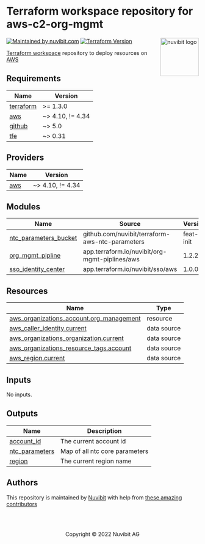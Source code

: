 # Terraform workspace repository for aws-c2-org-mgmt

<!-- LOGO -->
<a href="https://nuvibit.com">
    <img src="https://nuvibit.com/images/logo/logo-nuvibit-square.png" alt="nuvibit logo" title="nuvibit" align="right" width="100" />
</a>

<!-- SHIELDS -->
[![Maintained by nuvibit.com][nuvibit-shield]][nuvibit-url]
[![Terraform Version][terraform-version-shield]][terraform-version-url]

<!-- DESCRIPTION -->
[Terraform workspace][terraform-workspace-url] repository to deploy resources on [AWS][aws-url]

<!-- BEGIN_TF_DOCS -->
## Requirements

| Name | Version |
|------|---------|
| <a name="requirement_terraform"></a> [terraform](#requirement\_terraform) | >= 1.3.0 |
| <a name="requirement_aws"></a> [aws](#requirement\_aws) | ~> 4.10, != 4.34 |
| <a name="requirement_github"></a> [github](#requirement\_github) | ~> 5.0 |
| <a name="requirement_tfe"></a> [tfe](#requirement\_tfe) | ~> 0.31 |

## Providers

| Name | Version |
|------|---------|
| <a name="provider_aws"></a> [aws](#provider\_aws) | ~> 4.10, != 4.34 |

## Modules

| Name | Source | Version |
|------|--------|---------|
| <a name="module_ntc_parameters_bucket"></a> [ntc\_parameters\_bucket](#module\_ntc\_parameters\_bucket) | github.com/nuvibit/terraform-aws-ntc-parameters | feat-init |
| <a name="module_org_mgmt_pipline"></a> [org\_mgmt\_pipline](#module\_org\_mgmt\_pipline) | app.terraform.io/nuvibit/org-mgmt-piplines/aws | 1.2.2 |
| <a name="module_sso_identity_center"></a> [sso\_identity\_center](#module\_sso\_identity\_center) | app.terraform.io/nuvibit/sso/aws | 1.0.0 |

## Resources

| Name | Type |
|------|------|
| [aws_organizations_account.org_management](https://registry.terraform.io/providers/hashicorp/aws/latest/docs/resources/organizations_account) | resource |
| [aws_caller_identity.current](https://registry.terraform.io/providers/hashicorp/aws/latest/docs/data-sources/caller_identity) | data source |
| [aws_organizations_organization.current](https://registry.terraform.io/providers/hashicorp/aws/latest/docs/data-sources/organizations_organization) | data source |
| [aws_organizations_resource_tags.account](https://registry.terraform.io/providers/hashicorp/aws/latest/docs/data-sources/organizations_resource_tags) | data source |
| [aws_region.current](https://registry.terraform.io/providers/hashicorp/aws/latest/docs/data-sources/region) | data source |

## Inputs

No inputs.

## Outputs

| Name | Description |
|------|-------------|
| <a name="output_account_id"></a> [account\_id](#output\_account\_id) | The current account id |
| <a name="output_ntc_parameters"></a> [ntc\_parameters](#output\_ntc\_parameters) | Map of all ntc core parameters |
| <a name="output_region"></a> [region](#output\_region) | The current region name |
<!-- END_TF_DOCS -->

<!-- AUTHORS -->
## Authors
This repository is maintained by [Nuvibit][nuvibit-url] with help from [these amazing contributors][contributors-url]

<!-- COPYRIGHT -->
<br />
<br />
<p align="center">Copyright &copy; 2022 Nuvibit AG</p>

<!-- MARKDOWN LINKS & IMAGES -->
[nuvibit-shield]: https://img.shields.io/badge/maintained%20by-nuvibit.com-%235849a6.svg?style=flat&color=1c83ba
[nuvibit-url]: https://nuvibit.com
[terraform-version-shield]: https://img.shields.io/badge/tf-%3E%3D0.15.0-blue.svg?style=flat&color=blueviolet
[terraform-version-url]: https://www.terraform.io/upgrade-guides/0-15.html
[contributors-url]: https://github.com/nuvibit/aws-c2-org-mgmt/graphs/contributors
[terraform-workspace-url]: https://app.terraform.io/app/nuvibit/workspaces/aws-c2-org-mgmt
[aws-url]: https://aws.amazon.com